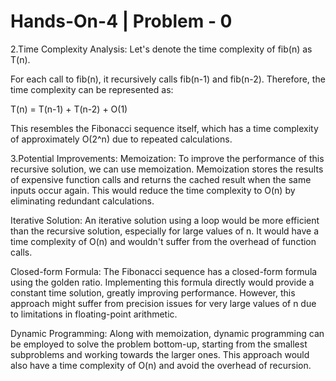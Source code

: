 # Hands-On-4 | Problem - 0

2.Time Complexity Analysis:
Let's denote the time complexity of fib(n) as T(n).

For each call to fib(n), it recursively calls fib(n-1) and fib(n-2). Therefore, the time complexity can be represented as:

T(n) = T(n-1) + T(n-2) + O(1)

This resembles the Fibonacci sequence itself, which has a time complexity of approximately O(2^n) due to repeated calculations.


3.Potential Improvements:
Memoization: To improve the performance of this recursive solution, we can use memoization. Memoization stores the results of expensive function calls and returns the cached result when the same inputs occur again. This would reduce the time complexity to O(n) by eliminating redundant calculations.

Iterative Solution: An iterative solution using a loop would be more efficient than the recursive solution, especially for large values of n. It would have a time complexity of O(n) and wouldn't suffer from the overhead of function calls.

Closed-form Formula: The Fibonacci sequence has a closed-form formula using the golden ratio. Implementing this formula directly would provide a constant time solution, greatly improving performance. However, this approach might suffer from precision issues for very large values of n due to limitations in floating-point arithmetic.

Dynamic Programming: Along with memoization, dynamic programming can be employed to solve the problem bottom-up, starting from the smallest subproblems and working towards the larger ones. This approach would also have a time complexity of O(n) and avoid the overhead of recursion.

